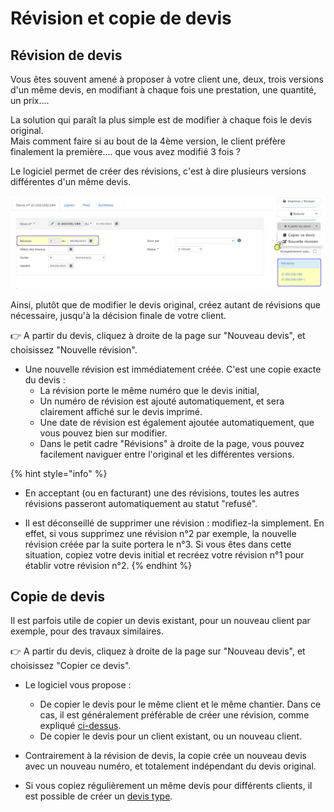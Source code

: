 # Révision et copie de devis

## Révision de devis

Vous êtes souvent amené à proposer à votre client une, deux, trois versions d'un même devis, en modifiant à chaque fois une prestation, une quantité, un prix....

La solution qui paraît la plus simple est de modifier à chaque fois le devis original.\
Mais comment faire si au bout de la 4ème version, le client préfère finalement la première.... que vous avez modifié 3 fois ?

Le logiciel permet de créer des révisions, c'est à dire plusieurs versions différentes d'un même devis.

![](../../.gitbook/assets/screenshot-109-.png)

Ainsi, plutôt que de modifier le devis original, créez autant de révisions que nécessaire, jusqu'à la décision finale de votre client.

:point_right: A partir du devis, cliquez à droite de la page sur "Nouveau devis", et choisissez "Nouvelle révision".

* Une nouvelle révision est immédiatement créée. C'est une copie exacte du devis :
  * La révision porte le même numéro que le devis initial,
  * Un numéro de révision est ajouté automatiquement, et sera clairement affiché sur le devis imprimé.
  * Une date de révision est également ajoutée automatiquement, que vous pouvez bien sur modifier.
  * Dans le petit cadre "Révisions" à droite de la page, vous pouvez facilement naviguer entre l'original et les différentes versions.

{% hint style="info" %}
*   En acceptant (ou en facturant) une des révisions, toutes les autres révisions passeront automatiquement au statut "refusé".


* Il est déconseillé de supprimer une révision : modifiez-la simplement. En effet, si vous supprimez une révision n°2 par exemple, la nouvelle révision créée par la suite portera le n°3. Si vous êtes dans cette situation, copiez votre devis initial et recréez votre révision n°1 pour établir votre révision n°2.
{% endhint %}

## Copie de devis

Il est parfois utile de copier un devis existant, pour un nouveau client par exemple, pour des travaux similaires.

:point_right: A partir du devis, cliquez à droite de la page sur "Nouveau devis", et choisissez "Copier ce devis".

*   Le logiciel vous propose :

    * De copier le devis pour le même client et le même chantier. Dans ce cas, il est généralement préférable de créer une révision, comme expliqué [ci-dessus](revision-et-copie-de-devis.md#revision-de-devis).
    * De copier le devis pour un client existant, ou un nouveau client.


*   Contrairement à la révision de devis, la copie crée un nouveau devis avec un nouveau numéro, et totalement indépendant du devis original.


*   Si vous copiez régulièrement un même devis pour différents clients, il est possible de créer un [devis type](devis-type.md).

